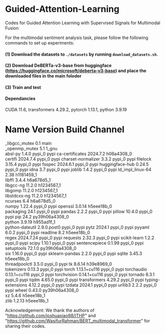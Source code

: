 # Guided-Attention-Learning
Codes for Guided Attention Learning with Supervised Signals for Multimodal Fusion

For the multimodal sentiment analysis task, please follow the following commands to set up experiments: 

#### (1) Download the datasets to `./datasets` by running `download_datasets.sh`.


#### (2) Download DeBERTa-v3-base from huggingface (https://huggingface.co/microsoft/deberta-v3-base) and place the downloaded files in the main foloder

#### (3) Train and test


#### Dependancies
CUDA 11.6, transformers 4.29.2, pytorch 1.13.1, python 3.9.19

# Name                    Version                   Build  Channel
_libgcc_mutex             0.1                        main  
_openmp_mutex             5.1                       1_gnu  
absl-py                   1.4.0                    pypi_0    pypi
ca-certificates           2024.7.2             h06a4308_0  
certifi                   2024.7.4                 pypi_0    pypi
charset-normalizer        3.3.2                    pypi_0    pypi
filelock                  3.15.4                   pypi_0    pypi
fsspec                    2024.6.1                 pypi_0    pypi
huggingface-hub           0.24.5                   pypi_0    pypi
idna                      3.7                      pypi_0    pypi
joblib                    1.4.2                    pypi_0    pypi
ld_impl_linux-64          2.38                 h1181459_1  
libffi                    3.4.4                h6a678d5_1  
libgcc-ng                 11.2.0               h1234567_1  
libgomp                   11.2.0               h1234567_1  
libstdcxx-ng              11.2.0               h1234567_1  
ncurses                   6.4                  h6a678d5_0  
numpy                     1.22.4                   pypi_0    pypi
openssl                   3.0.14               h5eee18b_0  
packaging                 24.1                     pypi_0    pypi
pandas                    2.2.2                    pypi_0    pypi
pillow                    10.4.0                   pypi_0    pypi
pip                       24.2             py39h06a4308_0  
python                    3.9.19               h955ad1f_1  
python-dateutil           2.9.0.post0              pypi_0    pypi
pytz                      2024.1                   pypi_0    pypi
pyyaml                    6.0.2                    pypi_0    pypi
readline                  8.2                  h5eee18b_0  
regex                     2024.7.24                pypi_0    pypi
requests                  2.32.3                   pypi_0    pypi
scikit-learn              1.2.2                    pypi_0    pypi
scipy                     1.10.1                   pypi_0    pypi
sentencepiece             0.1.99                   pypi_0    pypi
setuptools                72.1.0           py39h06a4308_0  
six                       1.16.0                   pypi_0    pypi
sklearn-pandas            2.2.0                    pypi_0    pypi
sqlite                    3.45.3               h5eee18b_0  
threadpoolctl             3.5.0                    pypi_0    pypi
tk                        8.6.14               h39e8969_0  
tokenizers                0.13.3                   pypi_0    pypi
torch                     1.13.1+cu116             pypi_0    pypi
torchaudio                0.13.1+cu116             pypi_0    pypi
torchvision               0.14.1+cu116             pypi_0    pypi
tornado                   6.3.1                    pypi_0    pypi
tqdm                      4.65.0                   pypi_0    pypi
transformers              4.29.2                   pypi_0    pypi
typing-extensions         4.12.2                   pypi_0    pypi
tzdata                    2024.1                   pypi_0    pypi
urllib3                   2.2.2                    pypi_0    pypi
wheel                     0.43.0           py39h06a4308_0  
xz                        5.4.6                h5eee18b_1  
zlib                      1.2.13               h5eee18b_1   




Acknowledgement: We thank the authors of "https://github.com/joshuaxiao98/ITHP" and "https://github.com/WasifurRahman/BERT_multimodal_transformer" for sharing their codes.
